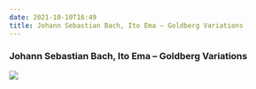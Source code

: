 ```yaml
---
date: 2021-10-10T16:49
title: Johann Sebastian Bach, Ito Ema – Goldberg Variations
---
```

### Johann Sebastian Bach, Ito Ema – Goldberg Variations
[![](https://img.discogs.com/lDIGn0cPBk3F3a5vc61vfnynmug=/fit-in/600x600/filters:strip_icc():format(jpeg):mode_rgb():quality(90)/discogs-images/R-10469960-1498079165-5081.jpeg.jpg)][1] 

[1]: https://www.discogs.com/release/10469960

